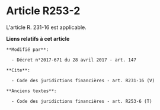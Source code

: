 # Article R253-2

L'article R. 231-16 est applicable.

**Liens relatifs à cet article**

	**Modifié par**:

	  - Décret n°2017-671 du 28 avril 2017 - art. 147

	**Cite**:

	  - Code des juridictions financières - art. R231-16 (V)

	**Anciens textes**:

	  - Code des juridictions financières - art. R253-6 (T)
